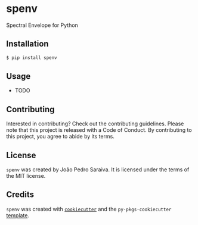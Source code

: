 # spenv

Spectral Envelope for Python

## Installation

```bash
$ pip install spenv
```

## Usage

- TODO

## Contributing

Interested in contributing? Check out the contributing guidelines. Please note that this project is released with a Code of Conduct. By contributing to this project, you agree to abide by its terms.

## License

`spenv` was created by João Pedro Saraiva. It is licensed under the terms of the MIT license.

## Credits

`spenv` was created with [`cookiecutter`](https://cookiecutter.readthedocs.io/en/latest/) and the `py-pkgs-cookiecutter` [template](https://github.com/py-pkgs/py-pkgs-cookiecutter).
